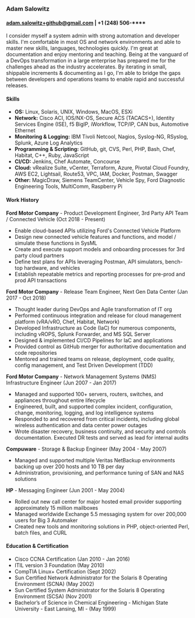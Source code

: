 ### Adam Salowitz

#### adam.salowitz+github@gmail.com | +1 (248) 506-\*\*\*\*

 I consider myself a system admin with strong automation and developer skills.  I'm comfortable in most OS and network environments and able to master new skills, languages, technologies quickly.  I'm great at documentation and enjoy mentoring and teaching.  Being at the vanguard of a DevOps transformation in a large enterprise has prepared me for the challenges ahead as the industry accelerates.  By iterating in small, shippable increments & documenting as I go, I'm able to bridge the gaps between developers and operations teams to enable rapid and successful releases.

#### Skills
- **OS:** Linux, Solaris, UNIX, Windows, MacOS, ESXi
- **Network:** Cisco ACI, IOS/NX-OS, Secure ACS (TACACS+), Identity Services Engine (ISE), f5 BigIP, iWorkflow, TCP/IP, CAN bus, Automotive Ethernet
- **Monitoring & Logging:** IBM Tivoli Netcool, Nagios, Syslog-NG, RSyslog, Splunk, Azure Log Analytics
- **Programming & Scripting:**  GitHub, git, CVS, Perl, PHP, Bash, Chef, Habitat, C++, Ruby, JavaScript
- **CI/CD:** Jenkins, Chef Automate, Concourse
- **Cloud:** vRealize Suite, vCenter, Terraform, Azure, Pivotal Cloud Foundry, AWS EC2, Lightsail, Route53, VPC, IAM, Docker, Postman, Swagger
- **Other:** MagicDraw, Siemens TeamCenter, Vehicle Spy, Ford Diagnostic Engineering Tools, MultiComm, Raspberry Pi

#### Work History
**Ford Motor Company** - Product Development Engineer, 3rd Party API Team / Connected Vehicle (Oct 2018 - Present)
- Enable cloud-based APIs utilizing Ford's Connected Vehicle Platform
- Design new connected vehicle features and functions, and model / simulate these functions in SysML
- Create and execute support models and onboarding processes for 3rd party cloud partners
- Define test plans for APIs leveraging Postman, API simulators, bench-top hardware, and vehicles
- Establish repeatable metrics and reporting processes for pre-prod and prod API transactions

**Ford Motor Company** - Release Team Engineer, Next Gen Data Center (Jan 2017 - Oct 2018)
- Thought leader during DevOps and Agile transformation of IT org
- Performed continuous integration and release for cloud management platform (vRA/vRO, Chef, Habitat, Network)
- Developed Infrastructure as Code (IaC) for numerous components, including vROPS, Splunk Forwarder, and MS SQL Server
- Designed & implemented CI/CD Pipelines for IaC and applications
- Provided control as GitHub merger for authoritative documentation and code repositories
- Mentored and trained teams on release, deployment, code quality, config management, and Test Driven Development (TDD)

**Ford Motor Company** - Network Management Systems (NMS) Infrastructure Engineer (Jun 2007 - Jan 2017)
- Managed and supported 100+ servers, routers, switches, and appliances throughout entire lifecycle
- Engineered, built, and supported complex incident, configuration, change, monitoring, logging, and log intelligence systems
- Responded to and recovered from critical incidents, including global wireless authentication and data center power outages
- Wrote disaster recovery, business continuity, and security and controls documentation. Executed DR tests and served as lead for internal audits

**Compuware** - Storage & Backup Engineer (May 2004 - May 2007)
- Managed and supported multiple Veritas NetBackup environments backing up over 200 hosts and 10 TB per day
- Administration, provisioning, and performance tuning of SAN and NAS solutions

**HP** - Messaging Engineer (Jun 2001 - May 2004)
- Rolled out new call center for major hosted email provider supporting approximately 15 million mailboxes
- Managed worldwide Exchange 5.5 messaging system for over 200,000 users for Big 3 Automaker
- Created new tools and monitoring solutions in PHP, object-oriented Perl, batch files, and CURL

#### Education & Certification
- Cisco CCNA Certification (Jan 2010 - Jan 2016)
- ITIL version 3 Foundation (May 2010)
- CompTIA Linux+ Certification (Sept 2002)
- Sun Certified Network Administrator for the Solaris 8 Operating Environment (SCNA) (May 2002)
- Sun Certified System Administrator for the Solaris 8 Operating Environment (SCSA) (Nov 2001)
- Bachelor’s of Science in Chemical Engineering - Michigan State University - East Lansing, MI - (May 1999)
